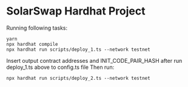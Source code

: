 # SolarSwap Hardhat Project

Running following tasks:

```shell
yarn
npx hardhat compile
npx hardhat run scripts/deploy_1.ts --network testnet
```
Insert output contract addresses and INIT_CODE_PAIR_HASH after run deploy_1.ts above to config.ts file
Then run:

```shell
npx hardhat run scripts/deploy_2.ts --network testnet
```
